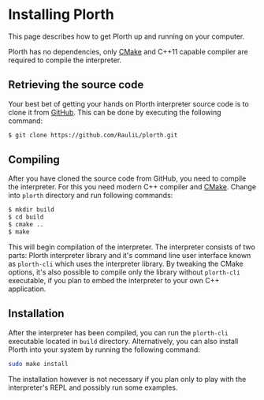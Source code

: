 # Installing Plorth

This page describes how to get Plorth up and running on your computer.

Plorth has no dependencies, only [CMake] and C++11 capable compiler are
required to compile the interpreter.

## Retrieving the source code

Your best bet of getting your hands on Plorth interpreter source code is to
clone it from [GitHub](https://github.com/RauliL/plorth.git). This can be done
by executing the following command:

```bash
$ git clone https://github.com/RauliL/plorth.git
```

## Compiling

After you have cloned the source code from GitHub, you need to compile the
interpreter. For this you need modern C++ compiler and [CMake]. Change into
`plorth` directory and run following commands:

```bash
$ mkdir build
$ cd build
$ cmake ..
$ make
```

This will begin compilation of the interpreter. The interpreter consists of
two parts: Plorth interpreter library and it's command line user interface
known as `plorth-cli` which uses the interpreter library. By tweaking the CMake
options, it's also possible to compile only the library without `plorth-cli`
executable, if you plan to embed the interpreter to your own C++ application.

## Installation

After the interpreter has been compiled, you can run the `plorth-cli` executable
located in `build` directory. Alternatively, you can also install Plorth into
your system by running the following command:

```bash
sudo make install
```

The installation however is not necessary if you plan only to play with the
interpreter's REPL and possibly run some examples.

[CMake]: https://cmake.org
